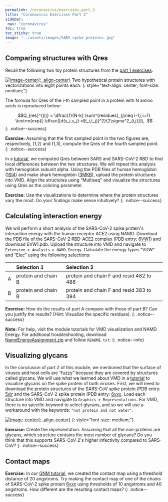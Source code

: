 ```yaml
---
permalink: /coronavirus/exercises_part_2
title: "Coronavirus Exercises Part 2"
sidebar:
 nav: "coronavirus"
toc: true
toc_sticky: true
image: "../assets/images/SARS_spike_proteins.jpg"
---
```


## Comparing structures with Qres

Recall the following two toy protein structures from the [part 1 exercises](exercises_part_1).

[![image-center](../assets/images/600px/rmsd_exercise.png){: .align-center}](../assets/images/rmsd_exercise.png)
Two hypothetical protein structures with vectorizations into eight points each.
{: style="text-align: center; font-size: medium;"}

The formula for Qres of the i-th sampled point in a protein with N amino acids is reproduced below:

$$Q_{res}^{(i)} = \dfrac{1}{N-k} \sum^{residues}_{j\neq i-1,i,i+1} \textrm{exp}[-\dfrac{[d(s_i,s_j)-d(t_i,t_j)]^2}{2\sigma^2_{i,j}}]\, .$$
{: .notice--success}

**Exercise:**  Assuming that the first sampled point in the two figures are, respectively, (1,2) and (1,3), compute the Qres of the fourth sampled point.
{: .notice--success}

In a [tutorial](tutorial_multiseq), we computed Qres between SARS and SARS-CoV-2 RBD to find local differences between the two structures. We will repeat this analysis with hemoglobin subunit alpha. Using the PDB files of human hemoglobin ([1SI4](https://www.rcsb.org/structure/1si4)) and mako shark hemoglobin ([3MKB](https://www.rcsb.org/structure/3mkb)), upload the protein structures into VMD. Align the structures using “Multiseq” and visualize the structures using Qres as the coloring parameter.

**Exercise:**  Use the visualizations to determine where the protein structures vary the most. Do your findings make sense intuitively?
{: .notice--success}

## Calculating interaction energy

We will perform a short analysis of the SARS-CoV-2 spike protein's interaction energy with the human receptor ACE2 using NAMD. Download the PDB file of the SARS-CoV-2 RBD-ACE2 complex (PDB entry: [6VW1](https://www.rcsb.org/structure/6vw1)) and download 6VW1.pdb. Upload the structure into VMD and navigate to `Extension > Analysis > NAMD Energy`. Calculate the energy types “VDW” and “Elec” using the following selections:

|   |Selection 1|Selection 2|
|:--|:----------|:----------|
| A | protein and chain B| protein and chain F and resid 482 to 486|
| B | protein and chain B| protein and chain F and resid 383 to 394|

**Exercise:** How do the results of part A compare with those of part B? Can you justify the results? (Hint: Visualize the specific residues).
{: .notice--success}

**Note:** For help, visit the module tutorials for VMD visualization and NAMD Energy. For additional troubleshooting, download [NamdEnergyAssignment.zip](../_pages/coronavirus/files/NamdEnergyAssignment.zip) and follow `README.txt`.
{: .notice--info}

## Visualizing glycans

In the conclusion of part 2 of this module, we mentioned that the surface of viruses and host cells are “fuzzy” because they are covered by structures called glycans. We will use what we learned about VMD in a [tutorial](tutorial_multiseq) to visualize glycans on the spike protein of both viruses. First, we will need to download the protein structures of the SARS-CoV spike protein (PDB entry: <a href="https://www.rcsb.org/structure/5XLR" target="_blank">5xlr</a> and the SARS-CoV-2 spike protein (PDB entry: <a href="https://www.rcsb.org/structure/6VXX" target="_blank">6vxx</a>. Load each structure into VMD and navigate to `Graphics > Representations`. For VMD, there is no specific keyword to select glycans, and so we will use a workaround with the keywords: `"not protein and not water"`.

[![image-center](../assets/images/600px/GlycanImage1.png){: .align-center}](../assets/images/GlycanImage1.png)
{: style="font-size: medium;"}

**Exercise:** Create the representation. Assuming that all the non-proteins are glycans, which structure contains the most number of glycans? Do you think that this supports SARS-CoV-2's higher infectivity compared to SARS-CoV?
{: .notice--success}

## Contact maps

**Exercise:** In our [GNM tutorial](tutorial_GNM), we created the contact map using a threshold distance of 20 angstroms. Try making the contact map of one of the chains of SARS-CoV-2 spike protein [6vxx](http://www.rcsb.org/structure/6VXX) using thresholds of 10 angstroms and 40 angstroms. How different are the resulting contact maps?
{: .notice--success}
